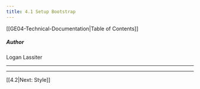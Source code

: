 ```yaml
---
title: 4.1 Setup Bootstrap
---
```

[[GE04-Technical-Documentation|Table of Contents]]
##### Author
Logan Lassiter

***



***

[[4.2|Next: Style]]
